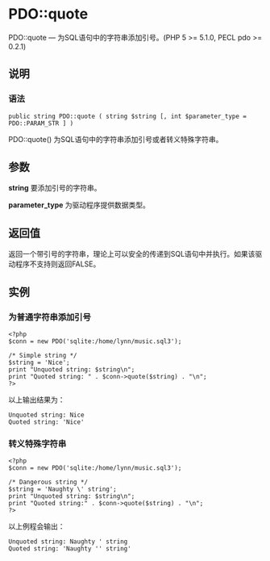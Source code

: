 # PDO::quote



PDO::quote — 为SQL语句中的字符串添加引号。(PHP 5 &gt;= 5.1.0, PECL pdo &gt;= 0.2.1)

## 说明

### 语法

```
public string PDO::quote ( string $string [, int $parameter_type = PDO::PARAM_STR ] )

```

PDO::quote() 为SQL语句中的字符串添加引号或者转义特殊字符串。

## 参数

**string**
要添加引号的字符串。

**parameter_type**
为驱动程序提供数据类型。

## 返回值

返回一个带引号的字符串，理论上可以安全的传递到SQL语句中并执行。如果该驱动程序不支持则返回FALSE。

## 实例

### 为普通字符串添加引号

```
<?php
$conn = new PDO('sqlite:/home/lynn/music.sql3');

/* Simple string */
$string = 'Nice';
print "Unquoted string: $string\n";
print "Quoted string: " . $conn->quote($string) . "\n";
?>

```

以上输出结果为：

```
Unquoted string: Nice
Quoted string: 'Nice'

```

### 转义特殊字符串

```
<?php
$conn = new PDO('sqlite:/home/lynn/music.sql3');

/* Dangerous string */
$string = 'Naughty \' string';
print "Unquoted string: $string\n";
print "Quoted string:" . $conn->quote($string) . "\n";
?>

```

以上例程会输出：

```
Unquoted string: Naughty ' string
Quoted string: 'Naughty '' string'

```



